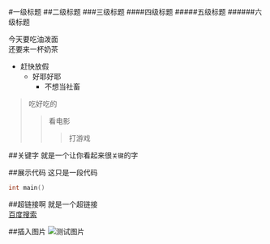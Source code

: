 
#一级标题
##二级标题
###三级标题
####四级标题
#####五级标题
######六级标题

今天要吃油泼面<br>
还要来一杯奶茶<br>


* 赶快放假
  * 好耶好耶
    * 不想当社畜

>吃好吃的
>>看电影
>>>打游戏


##关键字
就是一个让你看起来很`关键`的字

##展示代码
这只是一段代码<br>
```c
int main()
```


##超链接啊
就是一个超链接<br>
[百度搜索](http://baidu.com"鸟鸟的悬停")


##插入图片
![测试图片](C:/Users/86182/Desktop/QQ图片20210605144343.jpg)

